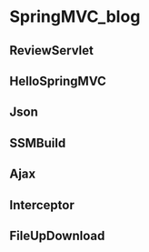 # SpringMVC_blog

## ReviewServlet

## HelloSpringMVC

## Json

## SSMBuild

## Ajax

## Interceptor

## FileUpDownload